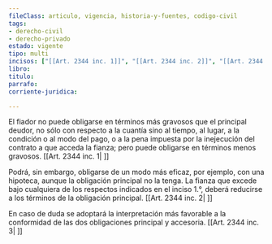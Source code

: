 ```yaml
---
fileClass: articulo, vigencia, historia-y-fuentes, codigo-civil
tags:
- derecho-civil
- derecho-privado
estado: vigente
tipo: multi
incisos: ["[[Art. 2344 inc. 1]]", "[[Art. 2344 inc. 2]]", "[[Art. 2344 inc. 3]]"]
libro:
titulo:
parrafo:
corriente-juridica:

---
```

El fiador no puede obligarse en términos más gravosos que el principal deudor, no sólo con respecto a la cuantía sino al tiempo, al lugar, a la condición o al modo del pago, o a la pena impuesta por la inejecución del contrato a que acceda la fianza; pero puede obligarse en términos menos gravosos. [[Art. 2344 inc. 1| ]]

Podrá, sin embargo, obligarse de un modo más eficaz, por ejemplo, con una hipoteca, aunque la obligación principal no la tenga. La fianza que excede bajo cualquiera de los respectos indicados en el inciso 1.°, deberá reducirse a los términos de la obligación principal. [[Art. 2344 inc. 2| ]]

En caso de duda se adoptará la interpretación más favorable a la conformidad de las dos obligaciones principal y accesoria. [[Art. 2344 inc. 3| ]]